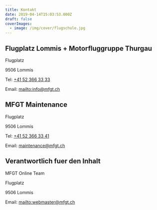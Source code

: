 ```yaml
---
title: Kontakt
date: 2019-04-14T15:03:53.000Z
draft: false
coverImages:
  - image: /img/cover/flugschule.jpg
---
```

## Flugplatz Lommis + Motorfluggruppe Thurgau

Flugplatz

9506 Lommis

Tel: [+41 52 366 33 33](tel:+41523663333)

Email: <mailto:info@mfgt.ch>

## MFGT Maintenance

Flugplatz

9506 Lommis

Tel: [+41 52 366 33 41](tel:+41523663341)

Email: [maintenance@mfgt.ch](<mailto: maintenance@mfgt.ch>)

## Verantwortlich fuer den Inhalt

MFGT Online Team

Flugplatz

9506 Lommis

Email: <mailto:webmaster@mfgt.ch>
